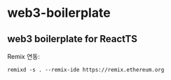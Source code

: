 # web3-boilerplate

## web3 boilerplate for ReactTS

Remix 연동:

```
remixd -s . --remix-ide https://remix.ethereum.org
```
